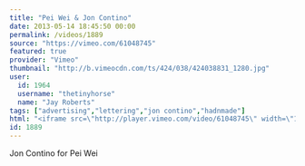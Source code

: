 ```yaml
---
title: "Pei Wei & Jon Contino"
date: 2013-05-14 18:45:50 00:00
permalink: /videos/1889
source: "https://vimeo.com/61048745"
featured: true
provider: "Vimeo"
thumbnail: "http://b.vimeocdn.com/ts/424/038/424038831_1280.jpg"
user:
  id: 1964
  username: "thetinyhorse"
  name: "Jay Roberts"
tags: ["advertising","lettering","jon contino","hadnmade"]
html: "<iframe src=\"http://player.vimeo.com/video/61048745\" width=\"1280\" height=\"720\" frameborder=\"0\" webkitAllowFullScreen mozallowfullscreen allowFullScreen></iframe>"
id: 1889
---
```


Jon Contino for Pei Wei